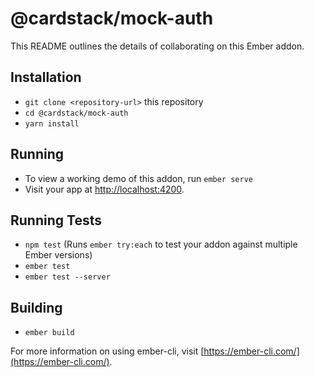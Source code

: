 # @cardstack/mock-auth

This README outlines the details of collaborating on this Ember addon.

## Installation
* `git clone <repository-url>` this repository
* `cd @cardstack/mock-auth`
* `yarn install`

## Running

* To view a working demo of this addon, run `ember serve`
* Visit your app at [http://localhost:4200](http://localhost:4200).

## Running Tests

* `npm test` (Runs `ember try:each` to test your addon against multiple Ember versions)
* `ember test`
* `ember test --server`

## Building

* `ember build`

For more information on using ember-cli, visit [https://ember-cli.com/](https://ember-cli.com/).
